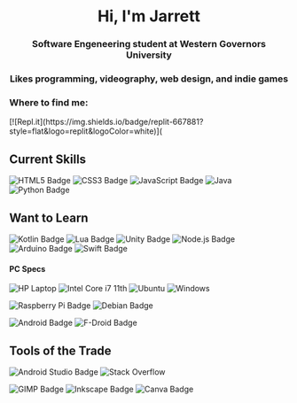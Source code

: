 <h1 align="center">Hi, I'm Jarrett</h1>
<h3 align="center">Software Engeneering student at Western Governors University</h3>
<h3 align="center">Likes programming, videography, web design, and indie games</h3>

<h3 align="left">Where to find me:</h3>
[![Repl.it](https://img.shields.io/badge/replit-667881?style=flat&logo=replit&logoColor=white)](
<p align="left">
</p>



## Current Skills
![HTML5 Badge](https://img.shields.io/badge/HTML5-E34F26?logo=html5&logoColor=fff&style=flat)
![CSS3 Badge](https://img.shields.io/badge/CSS3-1572B6?logo=css3&logoColor=fff&style=flat)
![JavaScript Badge](https://img.shields.io/badge/JavaScript-F7DF1E?logo=javascript&logoColor=000&style=flat)
![Java](https://img.shields.io/badge/Java-ED8B00?style=flat&logo=java&logoColor=white)
![Python Badge](https://img.shields.io/badge/Python-3776AB?logo=python&logoColor=fff&style=flat)

## Want to Learn
![Kotlin Badge](https://img.shields.io/badge/Kotlin-7F52FF?logo=kotlin&logoColor=fff&style=flat)
![Lua Badge](https://img.shields.io/badge/Lua-2C2D72?logo=lua&logoColor=fff&style=flat)
![Unity Badge](https://img.shields.io/badge/Unity-FFF?logo=unity&logoColor=000&style=flat)
![Node.js Badge](https://img.shields.io/badge/Node.js-5FA04E?logo=nodedotjs&logoColor=fff&style=flat)
![Arduino Badge](https://img.shields.io/badge/Arduino-00878F?logo=arduino&logoColor=fff&style=flat)
![Swift Badge](https://img.shields.io/badge/Swift-F05138?logo=swift&logoColor=fff&style=flat)

#### PC Specs
![HP Laptop](https://img.shields.io/badge/Envy%20x360-0096D6?logo=hp&logoColor=fff&style=flat)
![Intel Core i7 11th](https://img.shields.io/badge/Core_i7_11th-0071C5?logo=intel&logoColor=fff&style=flat)
![Ubuntu](https://img.shields.io/badge/Ubuntu-E95420?style=flat&logo=ubuntu&logoColor=white)
![Windows](https://img.shields.io/badge/Windows-0096D6?logo=windows&logoColor=fff&style=flat)

![Raspberry Pi Badge](https://img.shields.io/badge/Raspberry%20Pi%203B-A22846?logo=raspberrypi&logoColor=fff&style=flat)
![Debian Badge](https://img.shields.io/badge/Debian-A81D33?logo=debian&logoColor=fff&style=flat)

![Android Badge](https://img.shields.io/badge/Android-34A853?logo=android&logoColor=fff&style=flat)
![F-Droid Badge](https://img.shields.io/badge/F--Droid-1976D2?logo=fdroid&logoColor=fff&style=flat)

## Tools of the Trade
![Android Studio Badge](https://img.shields.io/badge/Android%20Studio-3DDC84?logo=androidstudio&logoColor=fff&style=flat)
![Stack Overflow](https://img.shields.io/badge/Stack_Overflow-FE7A16?style=flat&logo=stack-overflow&logoColor=white)

![GIMP Badge](https://img.shields.io/badge/GIMP-5C5543?logo=gimp&logoColor=fff&style=flat)
![Inkscape Badge](https://img.shields.io/badge/Inkscape-000?logo=inkscape&logoColor=fff&style=flat)
![Canva Badge](https://img.shields.io/badge/Canva-00C4CC?logo=canva&logoColor=fff&style=flat)
